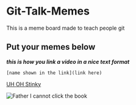 # Git-Talk-Memes

This is a meme board made to teach people git 

## Put your memes below

***this is how you link a video in a nice text format***

`[name shown in the link](link here)`

[UH OH Stinky](https://www.youtube.com/watch?v=ZJvH8d2y7Iw)


![Father I cannot click the book](https://i.redd.it/op29rem81nv31.jpg)


 
